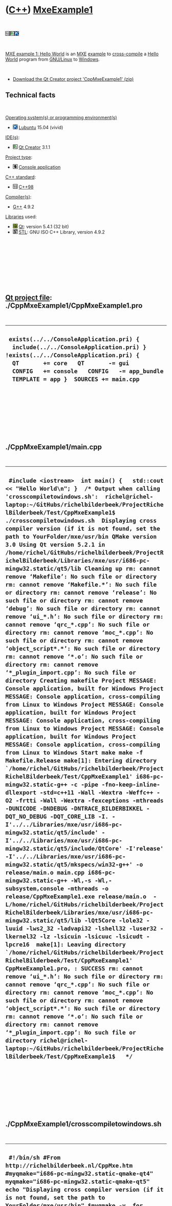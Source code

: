 
 

 

 

 

 

([C++](Cpp.md)) [MxeExample1](CppMxeExample1.md)
==================================================

 

![C++98](PicCpp98.png)![Qt
Creator](PicQtCreator.png)![Lubuntu](PicLubuntu.png)

 

[MXE example 1: Hello World](CppMxeExample1.md) is an [MXE](CppMxe.md)
[example](CppExample.md) to [cross-compile](CppCrossCompile.md) a
[Hello World](CppHelloWorld.md) program from [GNU/Linux](CppLinux.md)
to [Windows](CppWindows.md).

 

-   [Download the Qt Creator project
    'CppMxeExample1' (zip)](CppMxeExample1.zip)

Technical facts
---------------

 

[Operating system(s) or programming environment(s)](CppOs.md)

-   ![Lubuntu](PicLubuntu.png) [Lubuntu](CppLubuntu.md) 15.04 (vivid)

[IDE(s)](CppIde.md):

-   ![Qt Creator](PicQtCreator.png) [Qt Creator](CppQtCreator.md) 3.1.1

[Project type](CppQtProjectType.md):

-   ![console](PicConsole.png) [Console
    application](CppConsoleApplication.md)

[C++ standard](CppStandard.md):

-   ![C++98](PicCpp98.png) [C++98](Cpp98.md)

[Compiler(s)](CppCompiler.md):

-   [G++](CppGpp.md) 4.9.2

[Libraries](CppLibrary.md) used:

-   ![Qt](PicQt.png) [Qt](CppQt.md): version 5.4.1 (32 bit)
-   ![STL](PicStl.png) [STL](CppStl.md): GNU ISO C++ Library, version
    4.9.2

 

 

 

 

 

[Qt project file](CppQtProjectFile.md): ./CppMxeExample1/CppMxeExample1.pro
----------------------------------------------------------------------------

 

  ----------------------------------------------------------------------------------------------------------------------------------------------------------------------------------------------------------------------------------------------------------
  ` exists(../../ConsoleApplication.pri) {   include(../../ConsoleApplication.pri) }  !exists(../../ConsoleApplication.pri) {   QT       += core   QT       -= gui   CONFIG   += console   CONFIG   -= app_bundle   TEMPLATE = app }  SOURCES += main.cpp`
  ----------------------------------------------------------------------------------------------------------------------------------------------------------------------------------------------------------------------------------------------------------

 

 

 

 

 

./CppMxeExample1/main.cpp
-------------------------

 

  ---------------------------------------------------------------------------------------------------------------------------------------------------------------------------------------------------------------------------------------------------------------------------------------------------------------------------------------------------------------------------------------------------------------------------------------------------------------------------------------------------------------------------------------------------------------------------------------------------------------------------------------------------------------------------------------------------------------------------------------------------------------------------------------------------------------------------------------------------------------------------------------------------------------------------------------------------------------------------------------------------------------------------------------------------------------------------------------------------------------------------------------------------------------------------------------------------------------------------------------------------------------------------------------------------------------------------------------------------------------------------------------------------------------------------------------------------------------------------------------------------------------------------------------------------------------------------------------------------------------------------------------------------------------------------------------------------------------------------------------------------------------------------------------------------------------------------------------------------------------------------------------------------------------------------------------------------------------------------------------------------------------------------------------------------------------------------------------------------------------------------------------------------------------------------------------------------------------------------------------------------------------------------------------------------------------------------------------------------------------------------------------------------------------------------------------------------------------------------------------------------------------------------------------------------------------------------------------------------------------------------------------------------------------------------------------------------------------------------------------------------------------------------------------------------------------------------------------------------------------------------------------------------------------------------------------------------------------------------------------------------------------------------------------------------------------------------------------------------------------------------------------------------------------
  ``  #include <iostream>  int main() {   std::cout << "Hello World\n"; }  /* Output when calling 'crosscompiletowindows.sh':  richel@richel-laptop:~/GitHubs/richelbilderbeek/ProjectRichelBilderbeek/Test/CppMxeExample1$ ./crosscompiletowindows.sh  Displaying cross compiler version (if it is not found, set the path to YourFolder/mxe/usr/bin QMake version 3.0 Using Qt version 5.2.1 in /home/richel/GitHubs/richelbilderbeek/ProjectRichelBilderbeek/Libraries/mxe/usr/i686-pc-mingw32.static/qt5/lib Cleaning up rm: cannot remove ‘Makefile’: No such file or directory rm: cannot remove ‘Makefile.*’: No such file or directory rm: cannot remove ‘release’: No such file or directory rm: cannot remove ‘debug’: No such file or directory rm: cannot remove ‘ui_*.h’: No such file or directory rm: cannot remove ‘qrc_*.cpp’: No such file or directory rm: cannot remove ‘moc_*.cpp’: No such file or directory rm: cannot remove ‘object_script*.*’: No such file or directory rm: cannot remove ‘*.o’: No such file or directory rm: cannot remove ‘*_plugin_import.cpp’: No such file or directory Creating makefile Project MESSAGE: Console application, built for Windows Project MESSAGE: Console application, cross-compiling from Linux to Windows Project MESSAGE: Console application, built for Windows Project MESSAGE: Console application, cross-compiling from Linux to Windows Project MESSAGE: Console application, built for Windows Project MESSAGE: Console application, cross-compiling from Linux to Windows Start make make -f Makefile.Release make[1]: Entering directory `/home/richel/GitHubs/richelbilderbeek/ProjectRichelBilderbeek/Test/CppMxeExample1' i686-pc-mingw32.static-g++ -c -pipe -fno-keep-inline-dllexport -std=c++11 -Wall -Wextra -Weffc++ -O2 -frtti -Wall -Wextra -fexceptions -mthreads -DUNICODE -DNDEBUG -DNTRACE_BILDERBIKKEL -DQT_NO_DEBUG -DQT_CORE_LIB -I. -I'../../Libraries/mxe/usr/i686-pc-mingw32.static/qt5/include' -I'../../Libraries/mxe/usr/i686-pc-mingw32.static/qt5/include/QtCore' -I'release' -I'../../Libraries/mxe/usr/i686-pc-mingw32.static/qt5/mkspecs/win32-g++' -o release/main.o main.cpp i686-pc-mingw32.static-g++ -Wl,-s -Wl,-subsystem,console -mthreads -o release/CppMxeExample1.exe release/main.o  -L/home/richel/GitHubs/richelbilderbeek/ProjectRichelBilderbeek/Libraries/mxe/usr/i686-pc-mingw32.static/qt5/lib -lQt5Core -lole32 -luuid -lws2_32 -ladvapi32 -lshell32 -luser32 -lkernel32 -lz -lsicuin -lsicuuc -lsicudt -lpcre16  make[1]: Leaving directory `/home/richel/GitHubs/richelbilderbeek/ProjectRichelBilderbeek/Test/CppMxeExample1' CppMxeExample1.pro, : SUCCESS rm: cannot remove ‘ui_*.h’: No such file or directory rm: cannot remove ‘qrc_*.cpp’: No such file or directory rm: cannot remove ‘moc_*.cpp’: No such file or directory rm: cannot remove ‘object_script*.*’: No such file or directory rm: cannot remove ‘*.o’: No such file or directory rm: cannot remove ‘*_plugin_import.cpp’: No such file or directory richel@richel-laptop:~/GitHubs/richelbilderbeek/ProjectRichelBilderbeek/Test/CppMxeExample1$   */ ``
  ---------------------------------------------------------------------------------------------------------------------------------------------------------------------------------------------------------------------------------------------------------------------------------------------------------------------------------------------------------------------------------------------------------------------------------------------------------------------------------------------------------------------------------------------------------------------------------------------------------------------------------------------------------------------------------------------------------------------------------------------------------------------------------------------------------------------------------------------------------------------------------------------------------------------------------------------------------------------------------------------------------------------------------------------------------------------------------------------------------------------------------------------------------------------------------------------------------------------------------------------------------------------------------------------------------------------------------------------------------------------------------------------------------------------------------------------------------------------------------------------------------------------------------------------------------------------------------------------------------------------------------------------------------------------------------------------------------------------------------------------------------------------------------------------------------------------------------------------------------------------------------------------------------------------------------------------------------------------------------------------------------------------------------------------------------------------------------------------------------------------------------------------------------------------------------------------------------------------------------------------------------------------------------------------------------------------------------------------------------------------------------------------------------------------------------------------------------------------------------------------------------------------------------------------------------------------------------------------------------------------------------------------------------------------------------------------------------------------------------------------------------------------------------------------------------------------------------------------------------------------------------------------------------------------------------------------------------------------------------------------------------------------------------------------------------------------------------------------------------------------------------------------------------------

 

 

 

 

 

./CppMxeExample1/crosscompiletowindows.sh
-----------------------------------------

 

  -----------------------------------------------------------------------------------------------------------------------------------------------------------------------------------------------------------------------------------------------------------------------------------------------------------------------------------------------------------------------------------------------------------------------------------------------------------------------------------------------------------------------------------------------------------------------------------------------------------------------------------------------------------------------------------------------------------------------------------------------------------------------------------------------------------------------------------------------------------------------------------------------------------------------------------------------------------------------------------------------------------------------------------------------------------------------------------------------------------------------------------------------------------------------------------------------------------------------------------------------------------------------------------------------------------------------------------------------------------------
  ``  #!/bin/sh #From http://richelbilderbeek.nl/CppMxe.htm  #myqmake="i686-pc-mingw32.static-qmake-qt4" myqmake="i686-pc-mingw32.static-qmake-qt5"  echo "Displaying cross compiler version (if it is not found, set the path to YourFolder/mxe/usr/bin" $myqmake -v  for myprofile in `ls | egrep ".pro\>"` do   #echo $myprofile   mybasename=`echo $myprofile | sed "s/\.pro//"`    #echo "mybasename: "$mybasename    echo "Cleaning up"   rm Makefile   rm Makefile.*   rm -r release   rm -r debug   rm ui_*.h   rm qrc_*.cpp   rm moc_*.cpp   rm object_script*.*   rm *.o   rm *_plugin_import.cpp   rm *.exe #Also clean up the executable    echo "Creating makefile"    $myqmake $myprofile    if [ ! -e Makefile ]   then     echo "FAIL:"$myqmake", "$myprofile": FAIL (Makefile not found)"     continue   fi    echo "Start make"    make     if [ -e ./release/$mybasename".exe" ]   then     echo $myprofile", : SUCCESS"     if [ -e ./release/$mybasename".exe" ]     then       cp ./release/$mybasename".exe" .     fi   else     echo $myprofile", "$mytypestr": FAIL (executable not found)"   fi    #Cleaning up   rm Makefile   rm Makefile.*   rm -r release   rm -r debug   rm ui_*.h   rm qrc_*.cpp   rm moc_*.cpp   rm object_script*.*   rm *.o   rm *_plugin_import.cpp   #rm *.exe #Keep the executable  done #next myprofile ``
  -----------------------------------------------------------------------------------------------------------------------------------------------------------------------------------------------------------------------------------------------------------------------------------------------------------------------------------------------------------------------------------------------------------------------------------------------------------------------------------------------------------------------------------------------------------------------------------------------------------------------------------------------------------------------------------------------------------------------------------------------------------------------------------------------------------------------------------------------------------------------------------------------------------------------------------------------------------------------------------------------------------------------------------------------------------------------------------------------------------------------------------------------------------------------------------------------------------------------------------------------------------------------------------------------------------------------------------------------------------------

 

 

 

 

 

 

